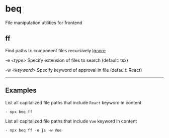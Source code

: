 # beq

File manipulation utilities for frontend

## ff

Find paths to component files recursively
[Ignore](lib/ff/README.md)

-e _\<type>_ Specify extension of files to search (default: tsx)

-w _\<keyword>_ Specify keyword of approval in file (default: React)

---

## Examples

List all capitalized file paths that include `React` keyword in content

```
- npx beq ff
```

List all capitalized file paths that include `Vue` keyword in content

```
- npx beq ff -e js -w Vue
```
